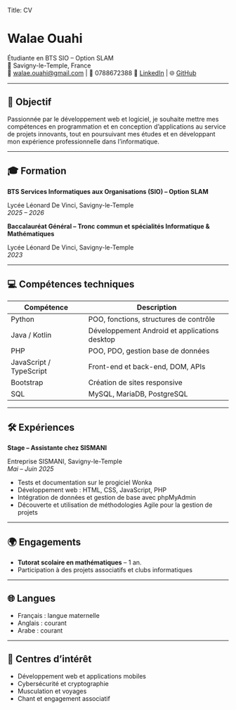 Title: CV

# Walae Ouahi

Étudiante en BTS SIO – Option SLAM  
📍 Savigny-le-Temple, France  
📧 walae.ouahi@gmail.com | 📱 0788672388 
💼 [LinkedIn](https://www.linkedin.com/in/walae-ouahi) | 🌐 [GitHub](https://github.com/walae04)

---

## 🎯 Objectif

Passionnée par le développement web et logiciel, je souhaite mettre mes compétences en programmation et en conception d’applications au service de projets innovants, tout en poursuivant mes études et en développant mon expérience professionnelle dans l’informatique.

---

## 🎓 Formation

**BTS Services Informatiques aux Organisations (SIO) – Option SLAM**  

Lycée Léonard De Vinci, Savigny-le-Temple  
*2025 – 2026*  

**Baccalauréat Général – Tronc commun et spécialités Informatique & Mathématiques**  

Lycée Léonard De Vinci, Savigny-le-Temple  
*2023*  

---

## 💻 Compétences techniques

| Compétence | Description |
|------------|------------|
| <i class="bi bi-code-slash"></i> Python | POO, fonctions, structures de contrôle |
| <i class="bi bi-journal-code"></i> Java / Kotlin | Développement Android et applications desktop |
| <i class="bi bi-terminal"></i> PHP | POO, PDO, gestion base de données |
| <i class="bi bi-file-code"></i> JavaScript / TypeScript | Front-end et back-end, DOM, APIs |
| <i class="bi bi-bootstrap"></i> Bootstrap | Création de sites responsive |
| <i class="bi bi-database"></i> SQL | MySQL, MariaDB, PostgreSQL |



---

## 🛠️ Expériences

**Stage – Assistante chez SISMANI**  

Entreprise SISMANI, Savigny-le-Temple  
*Mai – Juin 2025*  

- Tests et documentation sur le progiciel Wonka  
- Développement web : HTML, CSS, JavaScript, PHP  
- Intégration de données et gestion de base avec phpMyAdmin  
- Découverte et utilisation de méthodologies Agile pour la gestion de projets

---

## 🌍 Engagements

- **Tutorat scolaire en mathématiques** – 1 an.
- Participation à des projets associatifs et clubs informatiques

---

## 🌐 Langues

- Français : langue maternelle  
- Anglais :  courant  
- Arabe : courant  

---

## 🎨 Centres d’intérêt

- Développement web et applications mobiles  
- Cybersécurité et cryptographie  
- Musculation et voyages  
- Chant et engagement associatif  
